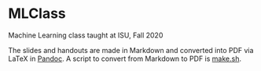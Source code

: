 # MLClass
Machine Learning class taught at ISU, Fall 2020

The slides and handouts are made in Markdown and converted into PDF via LaTeX in [Pandoc](https://pandoc.org/MANUAL.html). A script to convert from Markdown to PDF is [make.sh](make.sh). 